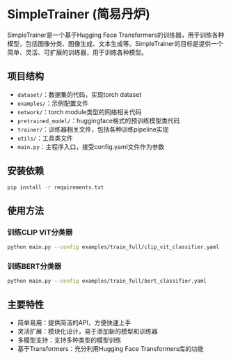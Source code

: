 # SimpleTrainer (简易丹炉)

SimpleTrainer是一个基于Hugging Face Transformers的训练器，用于训练各种模型，包括图像分类、图像生成、文本生成等。SimpleTrainer的目标是提供一个简单、灵活、可扩展的训练器，用于训练各种模型。

## 项目结构

- `dataset/`：数据集的代码，实现torch dataset
- `examples/`：示例配置文件
- `network/`：torch module类型的网络相关代码
- `pretrained_model/`：huggingface格式的预训练模型类代码
- `trainer/`：训练器相关文件，包括各种训练pipeline实现
- `utils/`：工具类文件
- `main.py`：主程序入口，接受config.yaml文件作为参数

## 安装依赖

```bash
pip install -r requirements.txt
```

## 使用方法

### 训练CLIP ViT分类器

```bash
python main.py --config examples/train_full/clip_vit_classifier.yaml
```

### 训练BERT分类器

```bash
python main.py --config examples/train_full/bert_classifier.yaml
```

## 主要特性

- 简单易用：提供简洁的API，方便快速上手
- 灵活扩展：模块化设计，易于添加新的模型和训练器
- 多模型支持：支持多种类型的模型训练
- 基于Transformers：充分利用Hugging Face Transformers库的功能